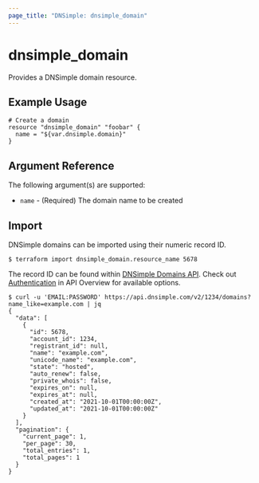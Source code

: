 ```yaml
---
page_title: "DNSimple: dnsimple_domain"
---
```


# dnsimple\_domain

Provides a DNSimple domain resource.

## Example Usage

```hcl
# Create a domain
resource "dnsimple_domain" "foobar" {
  name = "${var.dnsimple.domain}"
}
```

## Argument Reference

The following argument(s) are supported:

* `name` - (Required) The domain name to be created

## Import

DNSimple domains can be imported using their numeric record ID.

```
$ terraform import dnsimple_domain.resource_name 5678
```

The record ID can be found within [DNSimple Domains API](https://developer.dnsimple.com/v2/domains/#listDomains). Check out [Authentication](https://developer.dnsimple.com/v2/#authentication) in API Overview for available options.

```
$ curl -u 'EMAIL:PASSWORD' https://api.dnsimple.com/v2/1234/domains?name_like=example.com | jq
{
  "data": [
    {
      "id": 5678,
      "account_id": 1234,
      "registrant_id": null,
      "name": "example.com",
      "unicode_name": "example.com",
      "state": "hosted",
      "auto_renew": false,
      "private_whois": false,
      "expires_on": null,
      "expires_at": null,
      "created_at": "2021-10-01T00:00:00Z",
      "updated_at": "2021-10-01T00:00:00Z"
    }
  ],
  "pagination": {
    "current_page": 1,
    "per_page": 30,
    "total_entries": 1,
    "total_pages": 1
  }
}
```
